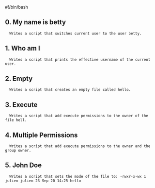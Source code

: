 #!/bin/bash

## 0. My name is betty
      Writes a script that switches current user to the user betty.

## 1. Who am I
      Writes a script that prints the effective username of the current user.

## 2. Empty
      Writes a script that creates an empty file called hello.

## 3. Execute 
      Writes a script that add execute permissions to the owner of the file hell.

## 4. Multiple Permissions
      Writes a script that add execute permissions to the owner and the group owner.

## 5. John Doe
      Writes a script that sets the mode of the file to: -rwxr-x-wx 1 julien julien 23 Sep 20 14:25 hello
